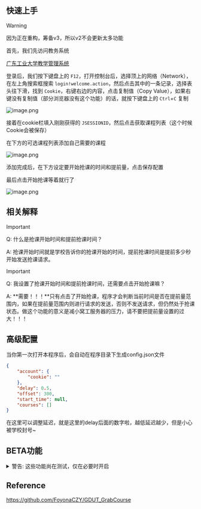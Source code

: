 ## 快速上手

> [!warning]
>
> 因为正在重构，筹备v3，所以v2不会更新太多功能

首先，我们先访问教务系统

[广东工业大学教学管理系统](https://jxfw.gdut.edu.cn/)

登录后，我们按下键盘上的 `F12`，打开控制台后，选择顶上的网络（Network），在左上角搜索框搜索 `login!welcome.action`，然后点击其中的一条记录，选择表头往下滑，找到 `Cookie`，右键右边的内容，点击复制值（Copy Value），如果右键没有复制值（部分浏览器没有这个功能）的话，就按下键盘上的 `Ctrl`+`C` 复制

![image.png](https://cdn.jsdelivr.net/gh/GamerNoTitle/GDUTCourseGrabber/img/v2-1.png)

接着在cookie栏填入刚刚获得的 `JSESSIONID`，然后点击获取课程列表（这个时候Cookie会被保存）

在下方的可选课程列表添加自己需要的课程

![image.png](https://cdn.jsdelivr.net/gh/GamerNoTitle/GDUTCourseGrabber/img/v2-2.png)

添加完成后，在下方设定要开始抢课的时间和提前量，点击保存配置

最后点击开始抢课等着就行了

![image.png](https://cdn.jsdelivr.net/gh/GamerNoTitle/GDUTCourseGrabber/img/v2-3.png)

## 相关解释

> [!important]
>
> Q: 什么是抢课开始时间和提前抢课时间？
>
> A: 抢课开始时间就是学校告诉你的抢课开始的时间，提前抢课时间是提前多少秒开始发送抢课请求。

> [!important]
>
> Q: 我设置了抢课开始时间和提前抢课时间，还需要点击开始抢课嘛？
>
> A: **需要！！！**只有点击了开始抢课，程序才会判断当前时间是否在提前量范围内，如果在提前量范围内则进行请求的发送，否则不发送请求，但仍然处于抢课状态。做这个功能的意义是减小窝工服务器的压力，请不要把提前量设置的过大！！！


## 高级配置

当你第一次打开本程序后，会自动在程序目录下生成config.json文件

```JSON
{
    "account": {
        "cookie": ""
    },
    "delay": 0.5,
    "offset": 300,
    "start_time": null,
    "courses": []
}
```

在这里可以调整延迟，就是这里的delay后面的数字啦，越低延迟越少，但是小心被学校封号~

## BETA功能

<details>

<summary>警告: 这些功能尚在测试，仅在必要时开启</summary>

### 顺序模式

> [!NOTE]  
> 开启顺序模式将按照添加到列表的顺序进行抢课

此功能适用于对**多个课程**感兴趣并且希望**优先**抢某些课，其他课作为**候补**时使用

</details>

## Reference

https://github.com/FoyonaCZY/GDUT_GrabCourse
